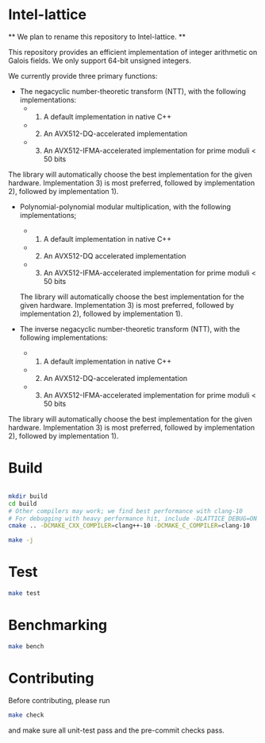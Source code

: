 # Intel-lattice
** We plan to rename this repository to Intel-lattice. **

This repository provides an efficient implementation of integer arithmetic on Galois fields. We only support 64-bit unsigned integers.

We currently provide three primary functions:

-  The negacyclic number-theoretic transform (NTT), with the following implementations:
   - 1) A default implementation in native C++
   - 2) An AVX512-DQ-accelerated implementation
   - 3) An AVX512-IFMA-accelerated implementation for prime moduli < 50 bits

  The library will automatically choose the best implementation for the given hardware. Implementation 3) is most preferred, followed by implementation 2), followed by implementation 1).

- Polynomial-polynomial modular multiplication, with the following implementations;
  - 1) A default implementation in native C++
  - 2) An AVX512-DQ accelerated implementation
  - 3) An AVX512-IFMA-accelerated implementation for prime moduli < 50 bits

  The library will automatically choose the best implementation for the given hardware. Implementation 3) is most preferred, followed by implementation 2), followed by implementation 1).

-  The inverse negacyclic number-theoretic transform (NTT), with the following implementations:
   - 1) A default implementation in native C++
   - 2) An AVX512-DQ-accelerated implementation
   - 3) An AVX512-IFMA-accelerated implementation for prime moduli < 50 bits

  The library will automatically choose the best implementation for the given hardware. Implementation 3) is most preferred, followed by implementation 2), followed by implementation 1).


# Build
```bash

mkdir build
cd build
# Other compilers may work; we find best performance with clang-10
# For debugging with heavy performance hit, include -DLATTICE_DEBUG=ON
cmake .. -DCMAKE_CXX_COMPILER=clang++-10 -DCMAKE_C_COMPILER=clang-10

make -j
```

# Test
```bash
make test
```

# Benchmarking
```bash
make bench
```

# Contributing
Before contributing, please run
```bash
make check
```
and make sure all unit-test pass and the pre-commit checks pass.
